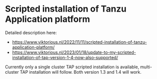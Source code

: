 # Scripted installation of Tanzu Application platform

Detailed description here: 
- https://www.viktorious.nl/2022/11/11/scripted-installation-of-tanzu-application-platform/
- https://www.viktorious.nl/2023/01/18/update-to-my-scripted-installation-of-tap-version-1-4-now-also-supported/

Currently only a single cluster TAP scripted installation is available, multi-cluster TAP installation will follow. Both version 1.3 and 1.4 will work.
